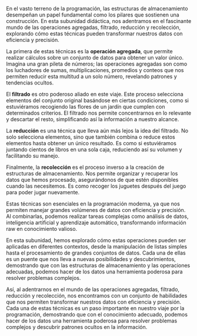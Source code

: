 En el vasto terreno de la programación, las estructuras de almacenamiento desempeñan un papel fundamental como los pilares que sostienen una construcción. En esta subunidad didáctica, nos adentramos en el fascinante mundo de las operaciones agregadas, filtrado, reducción y recolección, explorando cómo estas técnicas pueden transformar nuestros datos con eficiencia y precisión.

La primera de estas técnicas es la **operación agregada**, que permite realizar cálculos sobre un conjunto de datos para obtener un valor único. Imagina una gran pileta de números; las operaciones agregadas son como los luchadores de sumas, multiplicaciones, promedios y conteos que nos permiten reducir esta multitud a un solo número, revelando patrones y tendencias ocultos.

El **filtrado** es otro poderoso aliado en este viaje. Este proceso selecciona elementos del conjunto original basándose en ciertas condiciones, como si estuviéramos recogiendo las flores de un jardín que cumplen con determinados criterios. El filtrado nos permite concentrarnos en lo relevante y descartar el resto, simplificando así la información a nuestro alcance.

La **reducción** es una técnica que lleva aún más lejos la idea del filtrado. No solo selecciona elementos, sino que también combina o reduce estos elementos hasta obtener un único resultado. Es como si estuviéramos juntando cientos de libros en una sola caja, reduciendo así su volumen y facilitando su manejo.

Finalmente, la **recolección** es el proceso inverso a la creación de estructuras de almacenamiento. Nos permite organizar y recuperar los datos que hemos procesado, asegurándonos de que estén disponibles cuando las necesitemos. Es como recoger los juguetes después del juego para poder jugar nuevamente.

Estas técnicas son esenciales en la programación moderna, ya que nos permiten manejar grandes volúmenes de datos con eficiencia y precisión. Al combinarlas, podemos realizar tareas complejas como análisis de datos, inteligencia artificial y aprendizaje automático, transformando información raw en conocimiento valioso.

En esta subunidad, hemos explorado cómo estas operaciones pueden ser aplicadas en diferentes contextos, desde la manipulación de listas simples hasta el procesamiento de grandes conjuntos de datos. Cada una de ellas es un puente que nos lleva a nuevas posibilidades y descubrimientos, demostrando que con las estructuras de almacenamiento y las operaciones adecuadas, podemos hacer de los datos una herramienta poderosa para resolver problemas complejos.

Así, al adentrarnos en el mundo de las operaciones agregadas, filtrado, reducción y recolección, nos encontramos con un conjunto de habilidades que nos permiten transformar nuestros datos con eficiencia y precisión. Cada una de estas técnicas es un paso importante en nuestro viaje por la programación, demostrando que con el conocimiento adecuado, podemos hacer de los datos una herramienta poderosa para resolver problemas complejos y descubrir patrones ocultos en la información.
